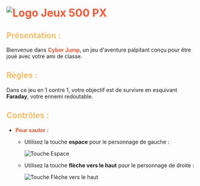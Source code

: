 # <span style="color: #ff5733;">![Logo Jeux 500 PX](https://github.com/Lioxyze/Video-Game-Brief-2/assets/160881557/c820e413-f208-4500-a6d8-a3637c776887)</span>


## <span style="color: #ffbd69;">Présentation :</span>

Bienvenue dans **<span style="color: #ff5733;">Cyber Jump</span>**, un jeu d'aventure palpitant conçu pour être joué avec votre ami de classe.

## <span style="color: #ffbd69;">Règles :</span>

Dans ce jeu en 1 contre 1, votre objectif est de survivre en esquivant **Faraday**, votre ennemi redoutable.

## <span style="color: #ffbd69;">Contrôles :</span>

- **<span style="color: #ff5733;">Pour sauter :</span>**
  - Utilisez la touche **espace** pour le personnage de gauche :

    ![Touche Espace](https://github.com/Lioxyze/Video-Game-Brief-2/assets/160881557/7738ef60-05db-4f7b-96a0-5f1d50e4131b)

  - Utilisez la touche **flèche vers le haut** pour le personnage de droite :

    ![Touche Flèche vers le haut](https://github.com/Lioxyze/Video-Game-Brief-2/assets/160881557/d8ee14a8-8569-47a5-8ca5-7fc873573440)

